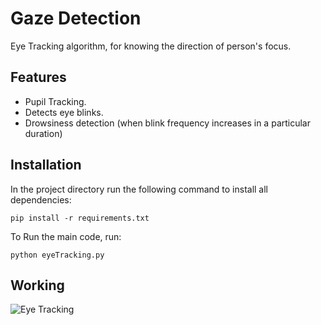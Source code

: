 # Gaze Detection

Eye Tracking algorithm, for knowing the direction of person's focus.

## Features

- Pupil Tracking.
- Detects eye blinks.
- Drowsiness detection (when blink frequency increases in a particular duration)

## Installation

In the project directory run the following command to install all dependencies:
	
```shell
pip install -r requirements.txt
```

To Run the main code, run:
	
```shell
python eyeTracking.py
```

## Working

![Eye Tracking](https://github.com/johri002/OpenCv-Projects/blob/master/Gaze%20detection/GazeDetection.gif?raw=true)
